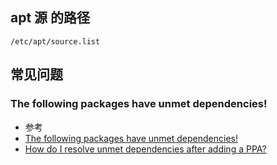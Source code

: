 
## apt 源 的路径

`/etc/apt/source.list`

## 常见问题

### The following packages have unmet dependencies!

* 参考
* [The following packages have unmet dependencies!](http://askubuntu.com/questions/140246/how-do-i-resolve-unmet-dependencies-after-adding-a-ppa)
* [How do I resolve unmet dependencies after adding a PPA?](http://askubuntu.com/questions/140246/how-do-i-resolve-unmet-dependencies-after-adding-a-ppa)
